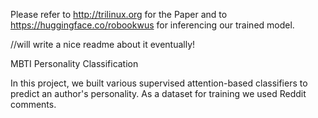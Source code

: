 Please refer to http://trilinux.org for the Paper and to https://huggingface.co/robookwus for inferencing our trained model.

//will write a nice readme about it eventually!

MBTI Personality Classification

In this project, we built various supervised attention-based classifiers to predict an author's personality.
As a dataset for training we used Reddit comments.

